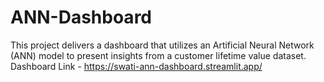 # ANN-Dashboard

This project delivers a dashboard that utilizes an Artificial Neural Network (ANN) model to present insights from a customer lifetime value dataset.
Dashboard Link - https://swati-ann-dashboard.streamlit.app/
